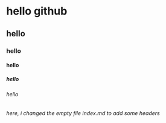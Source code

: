 # hello github
## hello
### hello
#### hello
##### hello
###### hello
###### here, i changed the empty file index.md to add some headers 
